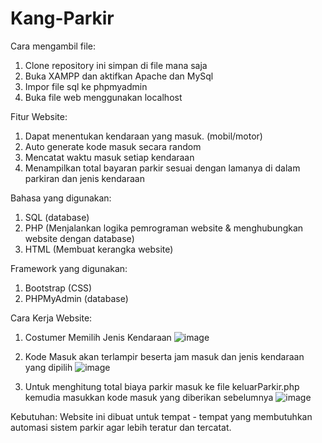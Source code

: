 # Kang-Parkir

Cara mengambil file:
1. Clone repository ini simpan di file mana saja
2. Buka XAMPP dan aktifkan Apache dan MySql
3. Impor file sql ke phpmyadmin
4. Buka file web menggunakan localhost

Fitur Website:
1. Dapat menentukan kendaraan yang masuk. (mobil/motor)
2. Auto generate kode masuk secara random
3. Mencatat waktu masuk setiap kendaraan
4. Menampilkan total bayaran parkir sesuai dengan lamanya di dalam parkiran dan jenis kendaraan

Bahasa yang digunakan:
1. SQL (database)
2. PHP (Menjalankan logika pemrograman website & menghubungkan website dengan database)
3. HTML (Membuat kerangka website)

Framework yang digunakan:
1. Bootstrap (CSS)
2. PHPMyAdmin (database)

Cara Kerja Website:
1. Costumer Memilih Jenis Kendaraan
![image](https://user-images.githubusercontent.com/79674049/192983442-bb2e53fe-100e-438f-a0dd-ad3638ff138a.png)

2. Kode Masuk akan terlampir beserta jam masuk dan jenis kendaraan yang dipilih
![image](https://user-images.githubusercontent.com/79674049/192983706-55c7abe2-b4e0-43f4-87be-b55a3a1a16b9.png)

3. Untuk menghitung total biaya parkir masuk ke file keluarParkir.php kemudia masukkan kode masuk yang diberikan sebelumnya
![image](https://user-images.githubusercontent.com/79674049/192984625-1f8259e4-ae6b-4d26-bd4e-4b1303c0c753.png)


Kebutuhan:
Website ini dibuat untuk tempat - tempat yang membutuhkan automasi sistem parkir agar lebih teratur dan tercatat.
